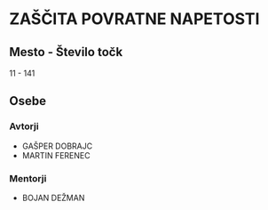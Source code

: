 # ZAŠČITA POVRATNE NAPETOSTI
## Mesto - Število točk
11 - 141
## Osebe
### Avtorji
 * GAŠPER DOBRAJC
 * MARTIN FERENEC
### Mentorji
 * BOJAN DEŽMAN